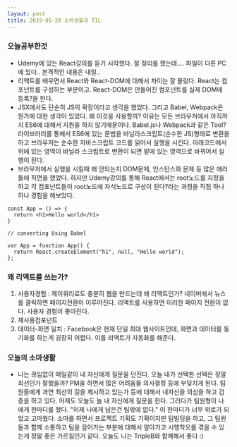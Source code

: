 ```yaml
---
layout: post
title: 2019-05-28 소마생활과 TIL
---
```


### 오늘공부한것
- Udemy에 있는 React강의를 듣기 시작했다. 잘 정리를 했는데.... 파일이 다른 PC에 있다.. 본격적인 내용은 내일..
- 리액트를 배우면서 React와 React-DOM에 대해서 차이는 잘 몰랐다. React는 컴포넌트를 구성하는 부분이고. React-DOM은 만들어진 컴포넌트를 실제 DOM에 등록?을 한다.
- JSX에서도 단순히 JS의 확장이라고 생각을 했었다. 그리고 Babel, Webpack은 뭔가에 대한 생각이 있었다. 왜 이것을 사용할까? 이유는 모든 브라우저에서 아직까지 ES6에 대해서 지원을 하지 않기때문이다. Babel.js나 Webpack과 같은 Tool?라이브러리를 통해서 ES6에 있는 문법을 바닐라스크립트(순수한 JS)형태로 변환을 하고 브라우저는 순수한 자바스크립트 코드를 읽어서 실행을 시킨다. 아래코드에서 위에 있는 영역이 바닐라 스크립트로 변환이 되면 밑에 있는 영역으로 바뀌어서 실행이 된다.
- 브라우저에서 실행을 시킬때 왜 안되는지 DOM문제, 인스턴스화 문제 등 많은 에러들에 직면을 했었다. 하지만 Udemy강의를 통해 React에서는 root노드를 지정을 하고 각 컴포넌트들이 root노드에 자식노드로 구성이 된다?라는 과정을 직접 하나하나 경험을 해보았다.
```
const App = () => {
  return <h1>Hello world</h1>
}

// converting Using Babel

var App = function App() {
  return React.createElement("h1", null, "Hello world");
};
```

### 왜 리액트를 쓰는가?

1. 사용자경험 : 제이쿼리로도 충분히  웹을 만드는데 왜 리액트인가? 네이버에서 뉴스를 클릭하면 페이지전환이 이루어진다. 리액트를 사용하면 이러한 페이지 전환이 없다. 사용자 경험이 좋아진다.
2. 재사용컴포넌트
3. 데이터-화면 일치 : Facebook은 현재 단일 최대 웹사이트인데, 화면과 데이터를 동기화를 하는게 굉장히 어렵다. 이를 리액트가 자동화를 해준다.



### 오늘의 소마생활

- 나는 끊임없이 매일같이 내 자신에게 질문을 던진다. 오늘 내가 선택한 선택은 정말 최선인가 잘했을까? PM을 하면서 많은 어려움들 의사결정 등에 부딪치게 된다. 팀원들에게 과연 최선의 길을 제시하고 있는가 등에 대해서 내자신을 의심을 하고 검증을 하고 있다. 어제도 오늘도 늘 내 자신에게 질문을 한다. 그러다가 팀원형이 나에게 한마디를 했다. "이제 나에게 남은건 팀밖에 없다." 이 한마디가 너무 위로가 되었고 고마웠다. 소마를 하면서 프로젝트 기획도 기획이지만 팀빌딩을 하고, 그 팀원들과 함께 소통하고 팀을 끌어가는 부분에 대해서 알아가고 시행착오를 겪을 수 있는게 정말 좋은 가르침인거 같다. 오늘도 나는 TripleB와 함꼐해서 좋다 :)
